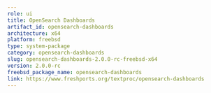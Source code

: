 ```yaml
---
role: ui
title: OpenSearch Dashboards
artifact_id: opensearch-dashboards
architecture: x64
platform: freebsd
type: system-package
category: opensearch-dashboards
slug: opensearch-dashboards-2.0.0-rc-freebsd-x64
version: 2.0.0-rc
freebsd_package_name: opensearch-dashboards
link: https://www.freshports.org/textproc/opensearch-dashboards
---
```


